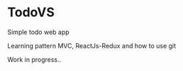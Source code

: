 # TodoVS
Simple todo web app

Learning pattern MVC, ReactJs-Redux and how to use git

Work in progress..
